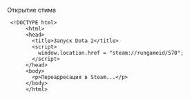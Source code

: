 Открытие стима



     <!DOCTYPE html>
          <html>
          <head>
            <title>Запуск Dota 2</title>
            <script>
              window.location.href = "steam://rungameid/570";
            </script>
          </head>
          <body>
            <p>Переадресация в Steam...</p>
          </body>
          </html>
